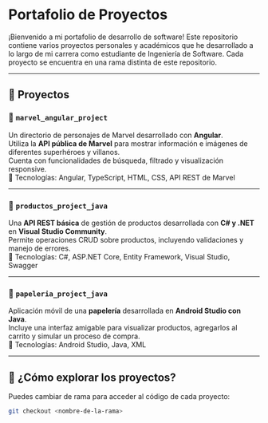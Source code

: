 # Portafolio de Proyectos

¡Bienvenido a mi portafolio de desarrollo de software! Este repositorio contiene varios proyectos personales y académicos que he desarrollado a lo largo de mi carrera como estudiante de Ingeniería de Software. Cada proyecto se encuentra en una rama distinta de este repositorio.

---

## 📁 Proyectos

### 🔀 `marvel_angular_project`

Un directorio de personajes de Marvel desarrollado con **Angular**.  
Utiliza la **API pública de Marvel** para mostrar información e imágenes de diferentes superhéroes y villanos.  
Cuenta con funcionalidades de búsqueda, filtrado y visualización responsive.  
🔧 Tecnologías: Angular, TypeScript, HTML, CSS, API REST de Marvel

---

### 🧪 `productos_project_java`

Una **API REST básica** de gestión de productos desarrollada con **C# y .NET** en **Visual Studio Community**.  
Permite operaciones CRUD sobre productos, incluyendo validaciones y manejo de errores.  
🔧 Tecnologías: C#, ASP.NET Core, Entity Framework, Visual Studio, Swagger

---

### 🛒 `papeleria_project_java`

Aplicación móvil de una **papelería** desarrollada en **Android Studio con Java**.  
Incluye una interfaz amigable para visualizar productos, agregarlos al carrito y simular un proceso de compra.  
🔧 Tecnologías: Android Studio, Java, XML

---

## 🔗 ¿Cómo explorar los proyectos?

Puedes cambiar de rama para acceder al código de cada proyecto:

```bash
git checkout <nombre-de-la-rama>
